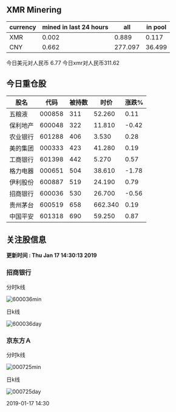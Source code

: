 ## XMR Minering

|currency|mined in last 24 hours|all|in pool|
|---|---|---|---|
|XMR|0.002|0.889|0.117|
|CNY|0.662|277.097|36.499|

今日美元对人民币 6.77	今日xmr对人民币311.62


## 今日重仓股 

|股名|代码|被持数|时价|涨跌%|
|---|---|---|---|---|
|五粮液|000858|311|52.260|0.11|
|保利地产|600048|322|11.810|-0.42|
|农业银行|601288|406|3.530|0.28|
|美的集团|000333|423|41.280|0.19|
|工商银行|601398|442|5.270|0.57|
|格力电器|000651|504|38.610|-1.78|
|伊利股份|600887|519|24.190|0.79|
|招商银行|600036|530|26.700|-0.56|
|贵州茅台|600519|658|662.340|0.19|
|中国平安|601318|690|59.250|0.87|

## 关注股信息
**更新时间 : Thu Jan 17 14:30:13 2019**
### 招商银行 
分时k线

![600036min](http://image.sinajs.cn/newchart/min/n/sh600036.gif)

日k线

![600036day](http://image.sinajs.cn/newchart/daily/n/sh600036.gif)

### 京东方Ａ 
分时k线

![000725min](http://image.sinajs.cn/newchart/min/n/sz000725.gif)

日k线

![000725day](http://image.sinajs.cn/newchart/daily/n/sz000725.gif)

2019-01-17 14:30